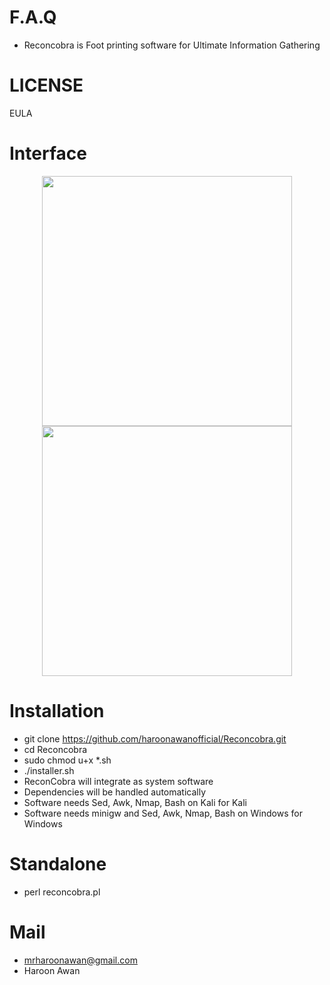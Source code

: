 # F.A.Q
- Reconcobra is Foot printing software for Ultimate Information Gathering

# LICENSE
EULA

# Interface
<div align="center">
    <img src="http://oi68.tinypic.com/b6c7ll.jpg" width="400px"</img> 
</div>
<div align="center">
    <img src="http://oi67.tinypic.com/2ezprit.jpg" width="400px"</img> 
</div>



# Installation
- git clone https://github.com/haroonawanofficial/Reconcobra.git
- cd Reconcobra
- sudo chmod u+x *.sh
- ./installer.sh
- ReconCobra will integrate as system software
- Dependencies will be handled automatically
- Software needs Sed, Awk, Nmap, Bash on Kali for Kali
- Software needs minigw and Sed, Awk, Nmap, Bash on Windows for Windows

# Standalone
- perl reconcobra.pl

# Mail
- mrharoonawan@gmail.com
- Haroon Awan


